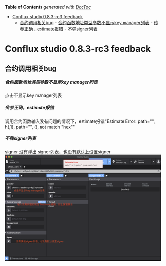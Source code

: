 <!-- START doctoc generated TOC please keep comment here to allow auto update -->
<!-- DON'T EDIT THIS SECTION, INSTEAD RE-RUN doctoc TO UPDATE -->
**Table of Contents**  *generated with [DocToc](https://github.com/thlorenz/doctoc)*

- [Conflux studio 0.8.3-rc3 feedback](#conflux-studio-083-rc3-feedback)
  - [合约调用相关bug](#%E5%90%88%E7%BA%A6%E8%B0%83%E7%94%A8%E7%9B%B8%E5%85%B3bug)
        - [合约函数地址类型参数不显示key manager列表](#%E5%90%88%E7%BA%A6%E5%87%BD%E6%95%B0%E5%9C%B0%E5%9D%80%E7%B1%BB%E5%9E%8B%E5%8F%82%E6%95%B0%E4%B8%8D%E6%98%BE%E7%A4%BAkey-manager%E5%88%97%E8%A1%A8)
        - [传参正确，estimate报错](#%E4%BC%A0%E5%8F%82%E6%AD%A3%E7%A1%AEestimate%E6%8A%A5%E9%94%99)
        - [不弹signer列表](#%E4%B8%8D%E5%BC%B9signer%E5%88%97%E8%A1%A8)

<!-- END doctoc generated TOC please keep comment here to allow auto update -->

# Conflux studio 0.8.3-rc3 feedback
## 合约调用相关bug
##### 合约函数地址类型参数不显示key manager列表
点击不显示key manager列表
##### 传参正确，estimate报错
调用合约函数输入没有问题的情况下，estimate报错"Estimate Error: path="", h(,1), path="", (), not match "hex""
##### 不弹signer列表
signer 没有弹出 signer列表，也没有默认上设置signer
![](./pic/bug1.png)
